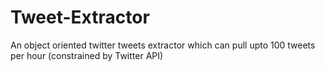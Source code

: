 # Tweet-Extractor

An object oriented twitter tweets extractor which can pull upto 100 tweets per hour (constrained by Twitter API)
